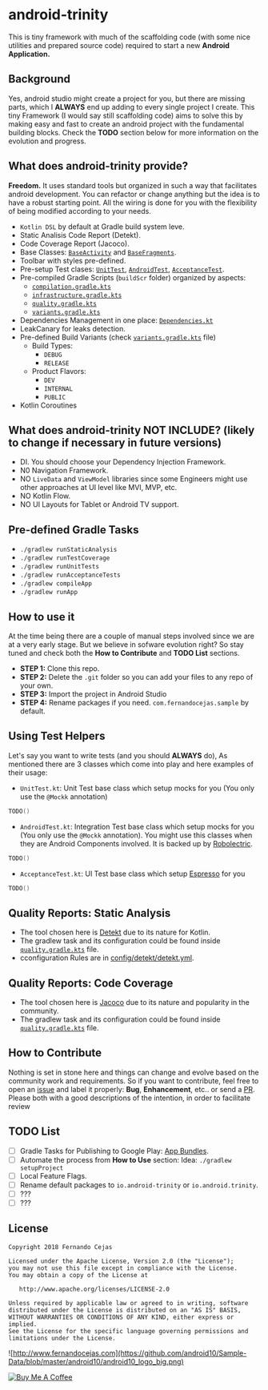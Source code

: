 # android-trinity
This is tiny framework with much of the scaffolding code (with some nice utilities and prepared source code) required to start a new **Android Application.** 

## Background

Yes, android studio might create a project for you, but there are missing parts, which I **ALWAYS** end up adding to every single project I create. This tiny Framework (I would say still scaffolding code) aims to solve this by making easy and fast to create an android project with the fundamental building blocks. Check the **TODO** section below for more information on the evolution and progress. 

## What does android-trinity provide?

**Freedom.** It uses standard tools but organized in such a way that facilitates android development. You can refactor or change anything but the idea is to have a robust starting point. All the wiring is done for you with the flexibility of being modified according to your needs.   

 - `Kotlin DSL` by default at Gradle build system leve.
 - Static Analisis Code Report (Detekt).
 - Code Coverage Report (Jacoco).
 - Base Classes: [`BaseActivity`](https://github.com/android10/android-trinity/blob/main/app/src/main/kotlin/com/fernandocejas/sample/core/platform/BaseActivity.kt) and [`BaseFragments`](https://github.com/android10/android-trinity/blob/main/app/src/main/kotlin/com/fernandocejas/sample/core/platform/BaseFragment.kt).
 - Toolbar with styles pre-defined.
 - Pre-setup Test clases: [`UnitTest`](https://github.com/android10/android-trinity/blob/main/app/src/test/kotlin/com/fernandocejas/sample/UnitTest.kt), [`AndroidTest`](https://github.com/android10/android-trinity/blob/main/app/src/test/kotlin/com/fernandocejas/sample/AndroidTest.kt), [`AcceptanceTest`](https://github.com/android10/android-trinity/blob/main/app/src/androidTest/kotlin/com/fernandocejas/sample/AcceptanceTest.kt).
 - Pre-compiled Gradle Scripts (`buildScr` folder) organized by aspects:
    - [`compilation.gradle.kts`](https://github.com/android10/android-trinity/blob/main/buildSrc/src/main/kotlin/scripts/compilation.gradle.kts)
    - [`infrastructure.gradle.kts`](https://github.com/android10/android-trinity/blob/main/buildSrc/src/main/kotlin/scripts/infrastructure.gradle.kts)
    - [`quality.gradle.kts`](https://github.com/android10/android-trinity/blob/main/buildSrc/src/main/kotlin/scripts/quality.gradle.kts)
    - [`variants.gradle.kts`](https://github.com/android10/android-trinity/blob/main/buildSrc/src/main/kotlin/scripts/variants.gradle.kts)
 - Dependencies Management in one place: [`Dependencies.kt`](https://github.com/android10/android-trinity/blob/main/buildSrc/src/main/kotlin/Dependencies.kt)
 - LeakCanary for leaks detection.
 - Pre-defined Build Variants (check [`variants.gradle.kts`](https://github.com/android10/android-trinity/blob/main/buildSrc/src/main/kotlin/scripts/variants.gradle.kts) file)
    - Build Types:
        - `DEBUG`
        - `RELEASE`
    - Product Flavors:
        - `DEV`
        - `INTERNAL`
        - `PUBLIC`
 - Kotlin Coroutines

## What does android-trinity NOT INCLUDE? (likely to change if necessary in future versions)

 - DI. You should choose your Dependency Injection Framework.
 - N0 Navigation Framework. 
 - NO `LiveData` and `ViewModel` libraries since some Engineers might use other approaches at UI level like MVI, MVP, etc.
 - NO Kotlin Flow.
 - NO UI Layouts for Tablet or Android TV support. 

## Pre-defined Gradle Tasks

 - `./gradlew runStaticAnalysis`
 - `./gradlew runTestCoverage`
 - `./gradlew runUnitTests`
 - `./gradlew runAcceptanceTests`
 - `./gradlew compileApp`
 - `./gradlew runApp`
 
## How to use it

At the time being there are a couple of manual steps involved since we are at a very early stage. But we believe in sofware evolution right? So stay tuned and check both the **How to Contribute** and **TODO List** sections.

 - **STEP 1:** Clone this repo.
 - **STEP 2:** Delete the `.git` folder so you can add your files to any repo of your own.
 - **STEP 3:** Import the project in Android Studio
 - **STEP 4:** Rename packages if you need. `com.fernandocejas.sample` by default. 

## Using Test Helpers

Let's say you want to write tests (and you should **ALWAYS** do), As mentioned there are 3 classes which come into play and here examples of their usage:
 
- `UnitTest.kt`: Unit Test base class which setup mocks for you (You only use the `@Mockk` annotation)

```kotlin 
TODO()
```

- `AndroidTest.kt`: Integration Test base class which setup mocks for you (You only use the `@Mockk` annotation). You might use this classes when they are Android Components involved. It is backed up by [Robolectric](https://github.com/robolectric/robolectric).

```kotlin 
TODO()
```

- `AcceptanceTest.kt`: UI Test base class which setup [Espresso](https://developer.android.com/training/testing/espresso) for you

```kotlin 
TODO()
```

## Quality Reports: Static Analysis

 - The tool chosen here is [Detekt](https://github.com/detekt/detekt) due to its nature for Kotlin. 
 - The gradlew task and its configuration could be found inside [`quality.gradle.kts`](https://github.com/android10/android-trinity/blob/main/buildSrc/src/main/kotlin/scripts/quality.gradle.kts) file.
 - cconfiguration Rules are in [config/detekt/detekt.yml](https://github.com/android10/android-trinity/blob/main/config/detekt/detekt.yml).

## Quality Reports: Code Coverage

- The tool chosen here is [Jacoco](https://github.com/jacoco/jacoco) due to its nature and popularity in the community. 
 - The gradlew task and its configuration could be found inside [`quality.gradle.kts`](https://github.com/android10/android-trinity/blob/main/buildSrc/src/main/kotlin/scripts/quality.gradle.kts) file.

## How to Contribute

Nothing is set in stone here and things can change and evolve based on the community work and requirements. So if you want to contribute, feel free to open an [issue](https://github.com/android10/android-trinity/issues) and label it properly: **Bug**, **Enhancement**, etc.. or send a [PR](https://github.com/android10/android-trinity/pulls). Please both with a good descriptions of the intention, in order to facilitate review

## TODO List

- [ ] Gradle Tasks for Publishing to Google Play: [App Bundles](https://developer.android.com/guide/app-bundle).
- [ ] Automate the process from **How to Use** section: Idea: `./gradlew setupProject`
- [ ] Local Feature Flags.
- [ ] Rename default packages to `io.android-trinity` or `io.android.trinity`.
- [ ] ???
- [ ] ???

## License

    Copyright 2018 Fernando Cejas

    Licensed under the Apache License, Version 2.0 (the "License");
    you may not use this file except in compliance with the License.
    You may obtain a copy of the License at

       http://www.apache.org/licenses/LICENSE-2.0

    Unless required by applicable law or agreed to in writing, software
    distributed under the License is distributed on an "AS IS" BASIS,
    WITHOUT WARRANTIES OR CONDITIONS OF ANY KIND, either express or implied.
    See the License for the specific language governing permissions and
    limitations under the License.


![http://www.fernandocejas.com](https://github.com/android10/Sample-Data/blob/master/android10/android10_logo_big.png)

<a href="https://www.buymeacoffee.com/android10" target="_blank"><img src="https://www.buymeacoffee.com/assets/img/custom_images/orange_img.png" alt="Buy Me A Coffee" style="height: auto !important;width: auto !important;" ></a>
